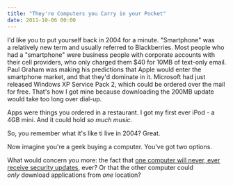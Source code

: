 ```yaml
---
title: "They're Computers you Carry in your Pocket"
date: 2011-10-06 00:00
---
```


<p>I'd like you to put yourself back in 2004 for a minute. "Smartphone" was a relatively new term and usually referred to Blackberries. Most people who had a "smartphone" were business people with corporate accounts with their cell providers, who only charged them $40 for 10MB of text-only email.<!--more-->
Paul Graham was making his predictions that Apple would enter the smartphone market, and that they'd dominate in it. Microsoft had just released Windows XP Service Pack 2, which could be ordered over the mail for free. That's how I got mine because downloading the 200MB update would take too long over dial-up.</p>

<p>Apps were things you ordered in a restaurant. I got my first ever iPod - a 4GB mini. And it could hold <em>so much music</em>.</p>

<p>So, you remember what it's like ti live in 2004? Great.</p>

<p>Now imagine you're a geek buying a computer. You've got two options.</p>

<p>What would concern you more: the fact that <a href="http://www.androidpolice.com/2011/10/01/massive-security-vulnerability-in-htc-android-devices-evo-3d-4g-thunderbolt-others-exposes-phone-numbers-gps-sms-emails-addresses-much-more/" target="_blank">one computer will never, ever receive security updates</a>, ever? Or that the other computer could <em>only</em> download applications from <em>one</em> location?</p>

<!-- more -->

